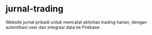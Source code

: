 # jurnal-trading
Website jurnal pribadi untuk mencatat aktivitas trading harian, dengan autentikasi user dan integrasi data ke Firebase.
